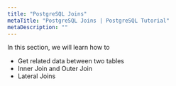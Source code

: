 ```yaml
---
title: "PostgreSQL Joins"
metaTitle: "PostgreSQL Joins | PostgreSQL Tutorial"
metaDescription: ""
---
```


In this section, we will learn how to

- Get related data between two tables
- Inner Join and Outer Join
- Lateral Joins
